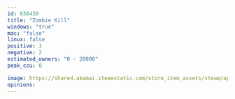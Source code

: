 ```yaml
---
id: 636430
title: "Zombie Kill"
windows: "true"
mac: "false"
linux: false
positive: 3
negative: 2
estimated_owners: "0 - 20000"
peak_ccu: 0

image: https://shared.akamai.steamstatic.com/store_item_assets/steam/apps/636430/header.jpg?t=1495422899
opinions:
---
```

